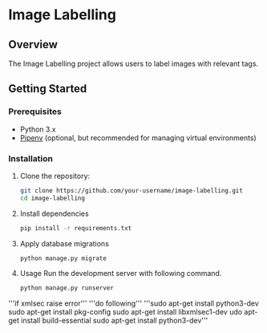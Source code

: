 # Image Labelling

## Overview

The Image Labelling project allows users to label images with relevant tags.

## Getting Started

### Prerequisites

- Python 3.x
- [Pipenv](https://pipenv.pypa.io/en/latest/) (optional, but recommended for managing virtual environments)

### Installation

1. Clone the repository:

   ```bash
   git clone https://github.com/your-username/image-labelling.git
   cd image-labelling

   ```

2. Install dependencies

   ```bash
   pip install -r requirements.txt

   ```

3. Apply database migrations

   ```bash
   python manage.py migrate

   ```

4. Usage
   Run the development server with following command.

   ```bash
   python manage.py runserver

   ```

'''if xmlsec raise error'''
'''do following'''
'''sudo apt-get install python3-dev
sudo apt-get install pkg-config
sudo apt-get install libxmlsec1-dev
udo apt-get install build-essential
sudo apt-get install python3-dev'''